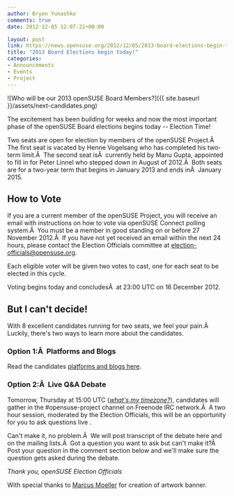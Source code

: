 ```yaml
---
author: Bryen Yunashko
comments: true
date: 2012-12-05 12:07:21+00:00

layout: post
link: https://news.opensuse.org/2012/12/05/2013-board-elections-begin-today/
title: "2013 Board Elections begin today!"
categories:
- Announcements
- Events
- Project
---
```

![Who will be our 2013 openSUSE Board Members?]({{ site.baseurl }}/assets/next-candidates.png)

The excitement has been building for weeks and now the most important phase of the openSUSE Board elections begins today -- Election Time!

Two seats are open for election by members of the openSUSE Project.Â  The first seat is vacated by Henne Vogelsang who has completed his two-term limit.Â  The second seat isÂ  currently held by Manu Gupta, appointed to fill in for Peter Linnel who stepped down in August of 2012.Â  Both seats are for a two-year term that begins in January 2013 and ends inÂ  January 2015.


## How to Vote


If you are a current member of the openSUSE Project, you will receive an email with instructions on how to vote via openSUSE Connect polling system.Â  You must be a member in good standing on or before 27 November 2012.Â  If you have not yet received an email within the next 24 hours, please contact the Election Officials committee at election-officials@opensuse.org.

Each eligible voter will be given two votes to cast, one for each seat to be elected in this cycle.

Voting begins today and concludesÂ  at 23:00 UTC on 16 December 2012.


## But I can't decide!


With 8 excellent candidates running for two seats, we feel your pain.Â  Luckily, there's two ways to learn more about the candidates.


### Option 1:Â  Platforms and Blogs


Read the candidates [platforms and blogs here](https://en.opensuse.org/openSUSE:Board_election#Candidates).


### Option 2:Â  Live Q&A Debate


Tomorrow, Thursday at 15:00 UTC ([_what's my timezone?_](http://www.worldtimeserver.com/convert_time_in_UTC.aspx)), candidates will gather in the #opensuse-project channel on Freenode IRC network.Â  A two hour session, moderated by the Election Officials, this will be an opportunity for you to ask questions live .

Can't make it, no problem.Â  We will post transcript of the debate here and on the mailing lists.Â  Got a question you want to ask but can't make it?Â  Post your question in the comment section below and we'll make sure the question gets asked during the debate.

_Thank you,
openSUSE Election Officials_

With special thanks to [Marcus Moeller](http://www.marcusmoeller.ch/) for creation of artwork banner.		
